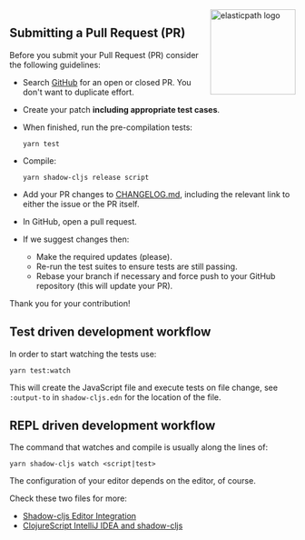 <img src="https://www.elasticpath.com/sites/all/themes/bootstrap/images/elastlic-path-logo-RGB.svg" alt="elasticpath logo" title="elasticpath" align="right" width="150"/>

## Submitting a Pull Request (PR)

Before you submit your Pull Request (PR) consider the following guidelines:

* Search [GitHub](https://github.com/elasticpath/terraform-env-vars/pulls) for
  an open or closed PR. You don't want to duplicate effort.

* Create your patch **including appropriate test cases**.

* When finished, run the pre-compilation tests:

  ```shell
  yarn test
  ```

* Compile:

  ```shell
  yarn shadow-cljs release script
  ```

* Add your PR changes to [CHANGELOG.md](./CHANGELOG.md), including the relevant
  link to either the issue or the PR itself.

* In GitHub, open a pull request.

* If we suggest changes then:
  * Make the required updates (please).
  * Re-run the test suites to ensure tests are still passing.
  * Rebase your branch if necessary and force push to your GitHub repository (this will update your PR).

Thank you for your contribution!

## Test driven development workflow

In order to start watching the tests use:

```shell
yarn test:watch
```

This will create the JavaScript file and execute tests on file change, see
`:output-to` in `shadow-cljs.edn` for the location of the file.


## REPL driven development workflow

The command that watches and compile is usually along the lines of:

```
yarn shadow-cljs watch <script|test>
```

The configuration of your editor depends on the editor, of course.

Check these two files for more:

 * [Shadow-cljs Editor Integration](https://shadow-cljs.github.io/docs/UsersGuide.html#_editor_integration)
 * [ClojureScript IntelliJ IDEA and shadow-cljs](https://andrearichiardi.com/blog/posts/clojurescript-cursive-shadow-setup.html)
 
 
